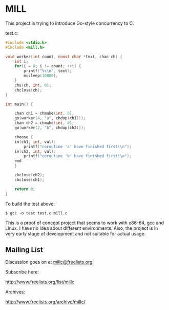 MILL
====

This project is trying to introduce Go-style concurrency to C.

test.c:
```c
#include <stdio.h>
#include <mill.h>

void worker(int count, const char *text, chan ch) {
    int i;
    for(i = 0; i != count; ++i) {
        printf("%s\n", text);
        musleep(10000);
    }
    chs(ch, int, 0);
    chclose(ch);
}

int main() {

    chan ch1 = chmake(int, 0);
    go(worker(4, "a", chdup(ch1)));
    chan ch2 = chmake(int, 0);
    go(worker(2, "b", chdup(ch2)));

    choose {
    in(ch1, int, val):
        printf("coroutine 'a' have finished first!\n");
    in(ch2, int, val):
        printf("coroutine 'b' have finished first!\n");
    end
    }

    chclose(ch2);
    chclose(ch1);

    return 0;
}
```

To build the test above:
```
$ gcc -o test test.c mill.c
```

This is a proof of concept project that seems to work with x86-64, gcc
and Linux. I have no idea about different environments. Also, the project
is in very early stage of development and not suitable for actual usage.

Mailing List
------------

Discussion goes on at millc@freelists.org

Subscribe here:

http://www.freelists.org/list/millc

Archives:

http://www.freelists.org/archive/millc/

